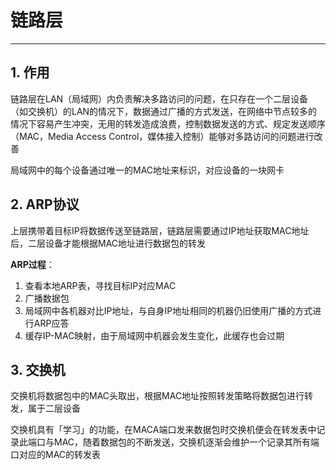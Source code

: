 # 链路层

---

## 1. 作用

链路层在LAN（局域网）内负责解决多路访问的问题，在只存在一个二层设备（如交换机）的LAN的情况下，数据通过广播的方式发送，在网络中节点较多的情况下容易产生冲突，无用的转发造成浪费，控制数据发送的方式、规定发送顺序（MAC，Media Access Control，媒体接入控制）能够对多路访问的问题进行改善

局域网中的每个设备通过唯一的MAC地址来标识，对应设备的一块网卡

## 2. ARP协议

上层携带着目标IP将数据传送至链路层，链路层需要通过IP地址获取MAC地址后，二层设备才能根据MAC地址进行数据包的转发

**ARP过程**：

1. 查看本地ARP表，寻找目标IP对应MAC
2. 广播数据包
3. 局域网中各机器对比IP地址，与自身IP地址相同的机器仍旧使用广播的方式进行ARP应答
4. 缓存IP-MAC映射，由于局域网中机器会发生变化，此缓存也会过期

## 3. 交换机

交换机将数据包中的MAC头取出，根据MAC地址按照转发策略将数据包进行转发，属于二层设备

交换机具有「学习」的功能，在MACA端口发来数据包时交换机便会在转发表中记录此端口与MAC，随着数据包的不断发送，交换机逐渐会维护一个记录其所有端口对应的MAC的转发表

